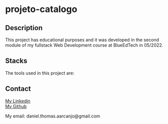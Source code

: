 # projeto-catalogo

## Description
This project has educational purposes and it was developed in the second module
of my fullstack Web Development course at BlueEdTech in 05/2022.

## Stacks
The tools used in this project are:



## Contact
<a href = "https://linkedin.com/in/darcanjoo/">My Linkedin</a>
<br>
<a href = "https://github.com/darcanj0">My Github</a>
<p>My email: daniel.thomas.aarcanjo@gmail.com</p>
